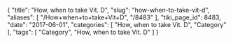 {
    "title": "How, when to take Vit. D",
    "slug": "how-when-to-take-vit-d",
    "aliases": [
        "/How+when+to+take+Vit+D",
        "/8483"
    ],
    "tiki_page_id": 8483,
    "date": "2017-06-01",
    "categories": [
        "How, when to take Vit. D",
        "Category"
    ],
    "tags": [
        "Category",
        "How, when to take Vit. D"
    ]
}